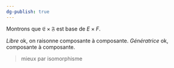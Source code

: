 ```yaml
---
dg-publish: true
---
```


Montrons que $\mathfrak{E\times F}$ est base de $E\times F$.

*Libre* ok, on raisonne composante à composante.
*Génératrice* ok, composante à composante.

> mieux par isomorphisme